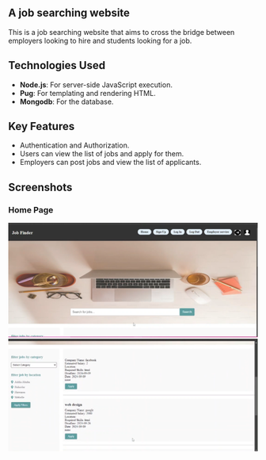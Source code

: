 ## A job searching website
This is a job searching website that aims to cross the bridge between employers looking to hire and students looking for a job.

## Technologies Used
- **Node.js**: For server-side JavaScript execution.
- **Pug**: For templating and rendering HTML.
- **Mongodb**: For the database.

## Key Features
 - Authentication and Authorization.
 - Users can view the list of jobs and apply for them.
 - Employers can post jobs and view the list of applicants.
## Screenshots

### Home Page
![Home Page](./homepage.png)
![Home page](./homepage1.png)
